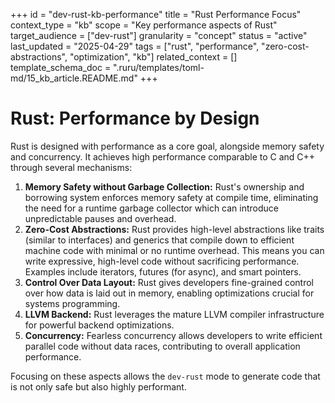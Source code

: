 +++
id = "dev-rust-kb-performance"
title = "Rust Performance Focus"
context_type = "kb"
scope = "Key performance aspects of Rust"
target_audience = ["dev-rust"]
granularity = "concept"
status = "active"
last_updated = "2025-04-29"
tags = ["rust", "performance", "zero-cost-abstractions", "optimization", "kb"]
related_context = []
template_schema_doc = ".ruru/templates/toml-md/15_kb_article.README.md"
+++

# Rust: Performance by Design

Rust is designed with performance as a core goal, alongside memory safety and concurrency. It achieves high performance comparable to C and C++ through several mechanisms:

1.  **Memory Safety without Garbage Collection:** Rust's ownership and borrowing system enforces memory safety at compile time, eliminating the need for a runtime garbage collector which can introduce unpredictable pauses and overhead.
2.  **Zero-Cost Abstractions:** Rust provides high-level abstractions like traits (similar to interfaces) and generics that compile down to efficient machine code with minimal or no runtime overhead. This means you can write expressive, high-level code without sacrificing performance. Examples include iterators, futures (for async), and smart pointers.
3.  **Control Over Data Layout:** Rust gives developers fine-grained control over how data is laid out in memory, enabling optimizations crucial for systems programming.
4.  **LLVM Backend:** Rust leverages the mature LLVM compiler infrastructure for powerful backend optimizations.
5.  **Concurrency:** Fearless concurrency allows developers to write efficient parallel code without data races, contributing to overall application performance.

Focusing on these aspects allows the `dev-rust` mode to generate code that is not only safe but also highly performant.
